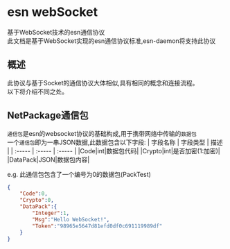 # esn webSocket

基于WebSocket技术的esn通信协议  
此文档是基于WebSocket实现的esn通信协议标准,esn-daemon将支持此协议

## 概述

此协议与基于Socket的通信协议大体相似,具有相同的概念和连接流程。  
以下将介绍不同之处。

## NetPackage通信包

`通信包`是esn的websocket协议的基础构成,用于携带网络中传输的`数据包`  
一个`通信包`即为一串JSON数据,此数据包含以下字段:
| 字段名称 | 字段类型 | 描述 |
|  :----- | :----- | :----- |
|Code|int|数据包代码|
|Crypto|int|是否加密(1:加密)|
|DataPack|JSON|数据包内容|

e.g. 此通信包包含了一个编号为0的数据包(PackTest)
```JSON
{
    "Code":0,
    "Crypto":0,
    "DataPack":{
        "Integer":1,
        "Msg":"Hello WebSocket!",
        "Token":"98965e5647d81efd0df0c691119989df"
    }
}
```